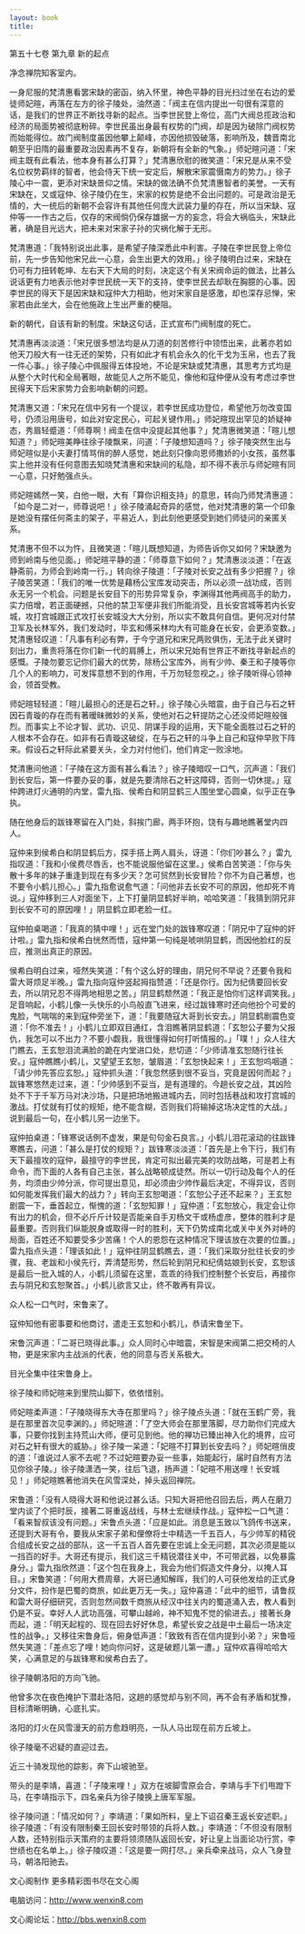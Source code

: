 ```yaml
---
layout: book
title:
---
```

第五十七卷 第九章 新的起点

净念禅院知客室内。

一身尼服的梵清惠看罢宋缺的密函，纳入怀里，神色平静的目光扫过坐在右边的爱徒师妃暄，再落在左方的徐子陵处，油然道：「阀主在信内提出一句很有深意的话，是我们的世界正不断找寻新的起点。当李世民登上帝位，高门大阀总揽政治和经济的局面势被彻底粉碎。李世民虽出身最有权势的门阀，却是因为破除门阀权势而始能得位。故门阀制度虽因他攀上颠峰，亦因他损毁破落，影响所及，魏晋南北朝至乎旧隋的最重要政治因素再不复存，新朝将有全新的气象。」师妃暄问道：「宋阀主既有此看法，他本身有甚么打算？」梵清惠欣慰的微笑道：「宋兄是从来不受名位权势羁绊的智者，他会侍天下统一安定后，解散宋家震慑南方的势力。」徐子陵心中一震，更添对宋缺景仰之情。宋缺的做法确不负梵清惠智者的美誉。一天有宋缺在，又或寇仲、徐子陵仍在生，宋家的权势是绝不会出问题的。可是政治是无情的，大一统后的新朝不会容许有其他任何庞大武装力量的存在，所以当宋缺、寇仲等一一作古之后，仅存的宋阀倘仍保存雄据一方的妄念，将会大祸临头，宋缺此著，确是目光远大，把未来对宋家子孙的灾祸化解于无形。

梵清惠道：「我特别说出此事，是希望子陵深悉此中利害。子陵在李世民登上帝位前，先一步告知他宋兄此一心意，会生出更大的效用。」徐子陵明白过来，宋缺在仍可有力扭转乾坤、左右天下大局的时刻，决定这个有关宋阀命运的做法，比甚么说话更有力地表示他对李世民统一天下的支持，使李世民去却耿在胸臆的心事。因李世民的得天下是因宋缺和寇仲大力相助，他对宋家自是感激，却也深存忌惮，宋家若由此坐大，会在他施政上生出严重的梗阻。

新的朝代，自该有新的制度。宋缺这句话，正式宣布门阀制度的死亡。

梵清惠再淡淡道：「宋兄很多想法均是从刀道的刻苦修行中领悟出来，此著亦若如他天刀般大有一往无还的架势，只有如此才有机会永久的化干戈为玉帛，也去了我一件心事。」徐子陵心中佩服得五体投地，不论是宋缺或梵清惠，其思考方式均是从整个大时代和全局著眼，故能见人之所不能见，像他和寇仲便从没有考虑过李世民得天下后宋家势力会影响新朝的问题。

梵清惠又道：「宋兄在信中另有一个提议，若李世民成功登位，希望他万勿改变国号，仍须沿用唐号，如此对安定民心，可起关键作用。」师妃暄现出罕见的娇疑神态，秀眉轻蹙道：「师尊啊！阀圭在信中没提起其他事？」梵清惠微笑道：「暄儿想知道？」师妃暄美睁往徐子陵飘来，问道：「子陵想知道吗？」徐子陵突然生出与师妃暄似是小夫妻打情骂俏的醉人感觉，她此刻只像向恩师撒娇的小女孩，虽然事实上他并没有任何意图去知晓梵清惠和宋缺间的私隐，却不得不表示与师妃暄有同一心意，只好勉强点头。

师妃暄嫣然一笑，白他一眼，大有「算你识相支持」的意思，转向乃师梵清惠道：「如今是二对一，师尊说吧！」徐子陵涌起奇异的感觉，他对梵清惠的第一个印象是她没有摆任何斋主的架子，平易近人，到此刻他更感受到她们师徒问的亲匿关系。

梵清惠不但不以为忤，且微笑道：「暄儿既想知道，为师告诉你又如何？宋缺邀为师到岭南与他见面。」师妃暄平静的道：「师尊意下如何？」梵清惠淡淡道：「在返静斋前，为师会到岭南一行。」转向徐子陵道：「子陵对长安之战有多少把握？」徐子陵苦笑道：「我们的唯一优势是藉杨公宝库发动突击，所以必须一战功成，否则永无另一个机会。问题是长安目下的形势异常复杂，李渊得其他两阀高手的助力，实力倍增，若正面硬撼，只他的禁卫军便非我们所能消受，且长安宫城等若内长安城，攻打宫城跟正式攻打长安城没大大分别，所以实不敢具何自信。更何况对付禁卫军及长林军外，我们发动时，毕玄和傅采林均大有可能身在长安，会更添变数。」梵清惠轻叹道：「凡事有利必有弊，于今宁道兄和宋兄两败俱伤，无法于此关键时刻出力，重责将落在你们新一代的肩膊上，所以宋兄始有世界正不断找寻新起点的感慨。子陵勿要忘记你们最大的优势，除杨公宝库外，尚有少帅、秦王和子陵等你几个人的影响力，可发挥意想不到的作用，千万勿轻忽视之。」徐子陵听得心领神会，领首受教。

师妃暄轻轻道：「暄儿最担心的还是石之轩。」徐子陵心头暗震，由于自己与石之轩因石青璇的存在而有著暧昧微妙的关系，使他对石之轩提防之心还没师妃暄般强烈。而事实上不论才智、武功、识见、阴谋手段的运用，天下能全面胜过石之轩的人根本不会存在。如非有石青璇这破绽，在与石之轩的斗争上自己和寇仲早败下阵来。假设石之轩际此紧要关头，全力对付他们，他们肯定一败涂地。

梵清惠问他道：「子陵在这方面有甚么看法？」徐子陵暗叹一口气，沉声道：「我们到长安后，第一件要办妥的事，就是先要清除石之轩这障碍，否则一切休提。」寇仲跨进灯火通明的内堂，雷九指、侯希白和阴显鹤三人围坐堂心圆桌，似乎正在争执。

随在他身后的跋锋寒留在入门处，斜挨门廊，两手环抱，饶有与趣地瞧著堂内四人。

寇仲来到侯希白和阴显鹤后方，探手搭上两人肩头，讶道：「你们吵甚么？」雷九指叹道：「我和小侯费尽唇舌，也不能说服他留在这里。」侯希白苦笑道：「你与失散十多年的妹子重逢到现在有多少天？怎可贸然到长安冒险？你不为自己著想，也不要令小鹤儿担心。」雷九指愈说愈气道：「问他非去长安不可的原因，他却死不肯说。」寇仲移到三人对面坐下，上下打量阴显鹤好半晌，哈哈笑道：「我猜到阴兄非到长安不可的原因哩！」阴显鹤立即老脸一红。

寇仲拍桌喝道：「我真的猜中哩！」远在堂门处的跋锋寒叹道：「阴兄中了寇仲的奸计啦。」雷九指和侯希白恍然而悟，寇仲第一句纯是唬哄阴显鹤，而因他脸红的反应，推测出真正的原因。

侯希白明白过来，哑然失笑道：「有个这么好的理由，阴兄何不早说？还要令我和雷大哥烦足半晚。」雷九指向寇仲竖起拇指赞道：「还是你行。因为纪倩要回长安去，所以阴兄忍不得两地相思之苦。」阴显鹤颓然道：「我正是怕你们这样调笑我。」足音响起，小鹤儿像一头快乐的小鸟般直飞进来，经过跋锋寒时还向他扮个可爱的鬼脸，气喘喘的来到寇仲旁坐下，道：「我要随寇大哥到长安去。」阴显鹤剧震色变道：「你不准去！」小鹤儿立即双目通红，含泪瞧著阴显鹤道：「玄恕公子要为父报仇，我怎可以不出力？不要小觑我，我很懂得如何打听情报的。」「噗！」众人往大门瞧去，王玄恕泪流满脸的跪在内堂进口处，悲切道：「少师请准玄恕随行往长安。」寇仲瞧瞧小鹤儿，又望望王玄恕，皱眉道：「玄恕快起来！」王玄恕呜咽道：「请少帅先答应玄恕。」寇仲抓头道：「我忽然感到很不妥当，究竟是因何而起？」跋锋寒悠然走过来，道：「少帅感到不妥当，是有道理的。今趟长安之战，其凶险处不下于千军万马对决沙场，只是把场地搬进城内去，同时包括巷战和攻打宫城的激战。打仗就有打仗的规矩，绝不能含糊，否则我们将输掉这场决定性的大战。」说到最后一句，在小鹤儿另一边坐下。

寇仲拍桌道：「锋寒说话例不虚发，果是句句金石良言。」小鹤儿泪花滚动的往跋锋寒瞧去，问道：「甚么是打仗的规矩？」跋锋寒淡淡道：「首先是上令下行，我们有天下最擅攻的寇仲，最擅守的李世民，肯定可拟出最完美的攻防战略，可是若上有命令，而下面的人各有自己主张，甚么战略顿成徒然。所以一切行动及每个人的任务，均须由少帅分派，你可提出意见，却必须由少帅作最后决定，不得异议，否则如何能发挥我们最大的战力？」转向王玄恕喝道：「玄恕公子还不起来？」王玄恕剧震一下，垂首起立，惭愧的道：「玄恕知罪！」寇仲道：「玄恕放心，我定会让你有出力的机会，但不必斤斤计较是否能亲自手刃杨文干或杨虚彦，整体的胜利才是最重要。否则我们纵能脱身或取得一时的胜利，天下仍势成南北或关中关外对峙的局面，百姓还不知要受多少苦痛！个人的恩怨在这种情况下理该放在次要的位置。」雷九指点头道：「理该如此！」寇仲往阴显鹤瞧去，道：「我们采取分批往长安的步骤，我、老跋和小侯先行，弄清楚形势，然后轮到阴兄和纪倩姑娘到长安，玄恕该是最后一批入城的人，小鹤儿须留在这里，乖乖的待我们控制整个长安后，再接你去与阴兄和玄恕聚首。」小鹤儿欲言又止，终不敢再有异议。

众人松一口气时，宋鲁来了。

寇仲知他有密事要和他商讨，遣走王玄恕和小鹤儿，恭请宋鲁坐下。

宋鲁沉声道：「二哥已晓得此事。」众人同时心中暗震，宋智是宋阀第二把交椅的人物，更是宋家内主战派的代表，他的同意与否关系极大。

目光全集中往宋鲁身上。

徐子陵和师妃暄来到里院山脚下，依依惜别。

师妃暄柔声道：「子陵晓得东大寺在那里吗？」徐子陵点头道：「就在玉鹤广旁，我是在那里首次见李渊的。」师妃暄道：「了空大师会在那里落脚，尽力助你们完成大事，只要你找到主持荒山大师，便可见到他。他的禅功已臻出神入化的境界，应可对石之轩有很大的威胁。」徐子陵一呆道：「妃暄不打算到长安去吗？」师妃暄俏皮的道：「谁说过人家不去呢？不过妃暄要办妥一些事，始能起行，届时自然有方法见你徐子陵。」徐子陵潇洒一笑，往后飞退，扬声道：「妃暄不用送哩！长安城见！」师妃暄瞧著他消失在风雪深处，掉头返回禅院。

宋鲁道：「没有人晓得大哥和他说过甚么话。只知大哥把他召回去后，两人在磨刀堂内谈了个把时辰，接著二哥重返战线，与林士宏继续作战。」寇仲松一口气道：「看来智叔该没有问题。」宋鲁点头道：「应是如此。消息是玉致以飞鸽传书送来，还提到大哥有令，要我从宋家子弟和俚僚将士中精选一千五百人，与少帅军的精锐合组成长安之战的部队，这一千五百人首先要在忠诚上全无问题，其次必须是能以一挡百的好手。大哥还有提示，我们这三千精锐潜往关中，不可带武器，以免暴露身分。」雷九指欣然道：「这个包在我身上，我会为他们假造文件身分，以掩人耳目。」宋鲁笑道：「何用大费周章，大哥已通知解晖，我们的人可获他发给的正式身分文件，扮作是巴蜀的商旅，如此更万无一失。」寇仲喜道：「此中的细节，请鲁叔和雷大哥仔细研究，否则忽然间数千商旅从经汉中往关内的蜀道涌入去，教人看到仍是不妥。幸好人人武功高强，可攀山越岭，神不知鬼不觉的偷进去。」接著长身而起，道：「明天起程的、现在回去好好休息，希望长安之战是中土最后一场决定性的战争。」又移往宋鲁身后，俯身低声道：「致致有否在信内提到小弟？」宋鲁哑然失笑道：「差点忘了哩！她向你问好，这是破题儿第一遭。」寇仲欢喜得哈哈大笑，心满意足的与跋锋寒和侯希白去了。

徐子陵朝洛阳的方向飞驰。

他曾多次在夜色掩护下潜赴洛阳，这趟的感觉却与别不同，再不会有矛盾和犹豫，目标清晰明确，心底扎实。

洛阳的灯火在风雪漫天的前方愈趋明亮，一队人马出现在前方丘坡上。

徐子陵毫不迟疑的直迎过去。

近三十骑发现他的踪影，奔下山坡驰至。

带头的是李靖，喜道：「子陵来哩！」双方在坡脚雪原会合，李靖与手下们甩蹬下马，在李靖指示下，四名亲兵为徐子陵换上唐军军服。

徐子陵问道：「情况如何？」李靖道：「果如所料，皇上下诏召秦王返长安述职。」徐子陵道：「有没有限制秦王回长安时带领的兵将人数。」李靖道：「不但没有限制人数，还特别指示天策府的主要将领须随队返回长安，好让皇上当面论功行赏，李世绩也在名单上。」徐子陵叹道：「这是要一网打尽。」亲兵牵来战马，众人飞身登马，朝洛阳驰去。

文心阁制作 更多精彩图书尽在文心阁

电脑访问：http://www.wenxin8.com

文心阁论坛：http://bbs.wenxin8.com